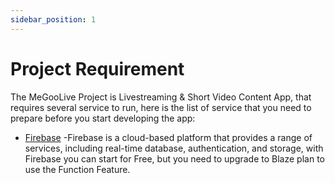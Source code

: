 ```yaml
---
sidebar_position: 1
---
```


# Project Requirement

The MeGooLive Project is Livestreaming & Short Video Content App, that requires several service to run, here is the list of service that you need to prepare before you start developing the app:

- [Firebase](https://firebase.google.com/) -Firebase is a cloud-based platform that provides a range of services, including real-time database, authentication, and storage, with Firebase you can start for Free, but you need to upgrade to Blaze plan to use the Function Feature.

